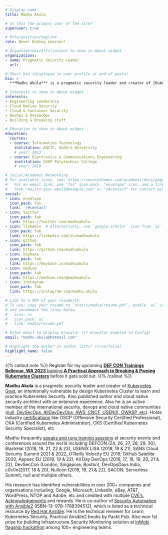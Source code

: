 ```yaml
---
# Display name
title: Madhu Akula

# Is this the primary user of the site?
superuser: true

# Role/position/tagline
role: Never Ending Learner!

# Organizations/Affiliations to show in About widget
organizations:
- name: Pragmatic Security Leader
  url: 

# Short bio (displayed in user profile at end of posts)
bio: >
  ***Madhu Akula*** is a pragmatic security leader and creator of [Kubernetes Goat](https://github.com/madhuakula/kubernetes-goat), an intentionally vulnerable by design Kubernetes Cluster to learn and practice Kubernetes Security. Also published author and cloud native security researcher with an extensive experience. Also he is an active member of the international security, devops and cloud native communities ([null, DevSecOps, AllDayDevOps, AWS, CNCF, USENIX, OWASP, etc](https://madhuakula.com#volunteering)). Holds industry [certifications](https://madhuakula.com#accomplishments) like OSCP (Offensive Security Certified Professional), CKA (Certified Kubernetes Administrator), CKS (Certified Kubernetes Security Specialist), etc. Madhu frequently [speaks and runs training sessions](https://madhuakula.com/event/) at security events and conferences around the world including DEFCON (24, 26, 27, 28, 29, 30), BlackHat (2018, 19, 21, 22 & 23), USENIX LISA (2018, 19 & 21), SANS Cloud Security Summit 2021 & 2022, O’Reilly Velocity EU 2019, GitHub Satellite 2020, Appsec EU (2018, 19, 22), All Day DevOps (2016, 17, 18, 19, 20, 21 & 22), DevSecCon (London, Singapore, Boston), DevOpsDays India, c0c0n(2017, 18 & 20), Nullcon (2018, 19, 21 & 22), SACON 2019, Serverless Summit, null and multiple others. His research has identified vulnerabilities in over 200+ companies and organisations including; Google, Microsoft, LinkedIn, eBay, AT&T, WordPress, NTOP and Adobe, etc and credited with multiple [CVE’s](https://madhuakula.com/publication/security-vulnerabilities-advisories/), [Acknowledgements](https://madhuakula.com/publication/security-vulnerabilities-acknowledgements/) and rewards. He is co-author of [Security Automation with Ansible2](https://www.secautomationbook.com/) (ISBN-13: 978-1788394512), which is listed as a technical resource by [Red Hat Ansible](https://www.ansible.com/resources/ebooks/security-automation-with-ansible-2). He is the technical reviewer for Learn Kubernetes Security, Practical Ansible2 books by Packt Pub. Also won 1st prize for building Infrastructure Security Monitoring solution at [InMobi flagship hackathon](https://inmobihackdaysummer2015.devpost.com) among 100+ engineering teams.

# Interests to show in About widget
interests:
- Engineering Leadership
- Cloud Native Security
- Cloud & Container Security
- DevOps & DevSecOps
- Building & Breaking stuff

# Education to show in About widget
education:
  courses:
  - course: Information Technology
    institution: ANITS, Andhra University
    # year: 2013
  - course: Electronics & Communications Engineering
    institution: SVKP Polytechnic College
    # year: 2010

# Social/Academic Networking
# For available icons, see: https://sourcethemes.com/academic/docs/page-builder/#icons
#   For an email link, use "fas" icon pack, "envelope" icon, and a link in the
#   form "mailto:your-email@example.com" or "/#contact" for contact widget.
social:
- icon: envelope
  icon_pack: fas
  link: '/#contact'
- icon: twitter
  icon_pack: fab
  link: https://twitter.com/madhuakula
- icon: linkedin  # Alternatively, use `google-scholar` icon from `ai` icon pack
  icon_pack: fab
  link: https://linkedin.com/in/madhuakula
- icon: github
  icon_pack: fab
  link: https://github.com/madhuakula
- icon: keybase
  icon_pack: fab
  link: https://keybase.io/madhuakula
- icon: medium
  icon_pack: fab
  link: https://medium.com/@madhuakula
- icon: instagram
  icon_pack: fab
  link: https://instagram.com/madhu.akula

# Link to a PDF of your resume/CV.
# To use: copy your resume to `static/media/resume.pdf`, enable `ai` icons in `params.toml`, 
# and uncomment the lines below.
# - icon: cv
#   icon_pack: ai
#   link: media/resume.pdf

# Enter email to display Gravatar (if Gravatar enabled in Config)
email: "madhu.akula@hotmail.com"

# Highlight the author in author lists? (true/false)
highlight_name: false
---
```


{{% callout note %}}
Register for my upcoming [**DEF CON Trainings Bellevue, WA 2023** training **A Practical Approach to Breaking & Pwning Kubernetes Clusters**](https://training.defcon.org/products/madhu-akula-a-practical-approach-to-breaking-pwning-kubernetes-clusters-2) before it gets sold out.
{{% /callout %}}


**Madhu Akula** is a pragmatic security leader and creator of [Kubernetes Goat](https://github.com/madhuakula/kubernetes-goat), an intentionally vulnerable by design Kubernetes Cluster to learn and practice Kubernetes Security. Also published author and cloud native security architect with an extensive experience. Also he is an active member of the international security, devops and cloud native communities ([null, DevSecOps, AllDayDevOps, AWS, CNCF, USENIX, OWASP, etc](#volunteering)). Holds industry [certifications](#accomplishments) like OSCP (Offensive Security Certified Professional), CKA (Certified Kubernetes Administrator), CKS (Certified Kubernetes Security Specialist), etc.

Madhu frequently [speaks and runs training sessions](/event/) at security events and conferences around the world including DEFCON (24, 26, 27, 28, 29, 30), BlackHat (2018, 19, 21, 22 & 23), USENIX LISA (2018, 19 & 21), SANS Cloud Security Summit 2021 & 2022, O’Reilly Velocity EU 2019, GitHub Satellite 2020, Appsec EU (2018, 19 & 22), All Day DevOps (2016, 17, 18, 19, 20, 21 & 22), DevSecCon (London, Singapore, Boston), DevOpsDays India, c0c0n(2017, 18 & 20), Nullcon (2018, 19, 21 & 22), SACON, Serverless Summit, null and multiple others.

His research has identified vulnerabilities in over 200+ companies and organisations including; Google, Microsoft, LinkedIn, eBay, AT&T, WordPress, NTOP and Adobe, etc and credited with multiple [CVE’s](/publication/security-vulnerabilities-advisories/), [Acknowledgements](/publication/security-vulnerabilities-acknowledgements/) and rewards. He is co-author of [Security Automation with Ansible2](https://www.secautomationbook.com/) (ISBN-13: 978-1788394512), which is listed as a technical resource by [Red Hat Ansible](https://www.ansible.com/resources/ebooks/security-automation-with-ansible-2).  He is the technical reviewer for Learn Kubernetes Security, Practical Ansible2 books by Packt Pub. Also won 1st prize for building Infrastructure Security Monitoring solution at [InMobi flagship hackathon](https://inmobihackdaysummer2015.devpost.com) among 100+ engineering teams.
